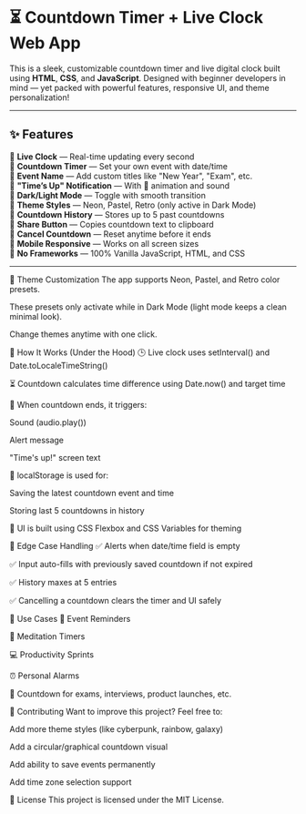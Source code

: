 # ⏳ Countdown Timer + Live Clock Web App

This is a sleek, customizable countdown timer and live digital clock built using **HTML**, **CSS**, and **JavaScript**. Designed with beginner developers in mind — yet packed with powerful features, responsive UI, and theme personalization!

---

## ✨ Features

🔵 **Live Clock** — Real-time updating every second  
🔵 **Countdown Timer** — Set your own event with date/time  
🔵 **Event Name** — Add custom titles like "New Year", "Exam", etc.  
🔵 **"Time’s Up" Notification** — With 🎉 animation and sound  
🔵 **Dark/Light Mode** — Toggle with smooth transition  
🔵 **Theme Styles** — Neon, Pastel, Retro (only active in Dark Mode)  
🔵 **Countdown History** — Stores up to 5 past countdowns  
🔵 **Share Button** — Copies countdown text to clipboard  
🔵 **Cancel Countdown** — Reset anytime before it ends  
🔵 **Mobile Responsive** — Works on all screen sizes  
🔵 **No Frameworks** — 100% Vanilla JavaScript, HTML, and CSS

---

🌈 Theme Customization
The app supports Neon, Pastel, and Retro color presets.

These presets only activate while in Dark Mode (light mode keeps a clean minimal look).

Change themes anytime with one click.

🧠 How It Works (Under the Hood)
🕒 Live clock uses setInterval() and Date.toLocaleTimeString()

⏳ Countdown calculates time difference using Date.now() and target time

🎉 When countdown ends, it triggers:

Sound (audio.play())

Alert message

"Time's up!" screen text

💾 localStorage is used for:

Saving the latest countdown event and time

Storing last 5 countdowns in history

📱 UI is built using CSS Flexbox and CSS Variables for theming

🧪 Edge Case Handling
✅ Alerts when date/time field is empty

✅ Input auto-fills with previously saved countdown if not expired

✅ History maxes at 5 entries

✅ Cancelling a countdown clears the timer and UI safely

🎯 Use Cases
🔔 Event Reminders

🧘 Meditation Timers

💻 Productivity Sprints

⏰ Personal Alarms

📆 Countdown for exams, interviews, product launches, etc.

🤝 Contributing
Want to improve this project? Feel free to:

Add more theme styles (like cyberpunk, rainbow, galaxy)

Add a circular/graphical countdown visual

Add ability to save events permanently

Add time zone selection support

📜 License
This project is licensed under the MIT License.

